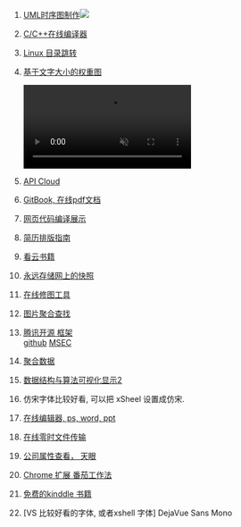 1. [UML时序图制作](http://knsv.github.io/mermaid/index.html)![](http://knsv.github.io/mermaid/images/header.png)
2. [C/C++在线编译器](https://www.hackerrank.com/)
3. [Linux 目录跳转](https://github.com/rupa/z) 
4. [基于文字大小的权重图](https://research.kapiche.com/)

	<video loop="" autoplay="" muted="">
                        <source src="https://storage.googleapis.com/static.kapiche.com/research/073b/img/screencast.webm" type="video/webm">
                        <source src="https://storage.googleapis.com/static.kapiche.com/research/073b/img/screencast.mp4" type="video/mp4">
                    </video>

5. [API Cloud](http://www.apicloud.com/)
6. [GitBook, 在线pdf文档](www.gitbook.com)
7. [网页代码编译展示](https://glot.io/)
8. [简历排版指南](http://ppresume.com/notes/guide.html)
9. [看云书籍](http://www.kancloud.cn/)
10. [永远存储网上的快照](http://archive.is/)
11. [在线修图工具]( https://www.fotor.com/tw/app.html#!module/basic/tool/BasicEdits)
12. [图片聚合查找](http://librestock.com/)
13. [腾讯开源 框架](http://haomiao.qq.com/)  
    [github](https://github.com/Tencent)
    [MSEC](https://github.com/Tencent/MSEC)
14. [聚合数据](https://www.juhe.cn/)
15. [数据结构与算法可视化显示](https://www.cs.usfca.edu/~galles/visualization/Algorithms.html)[2](https://visualgo.net/)
16. 仿宋字体比较好看, 可以把 xSheel 设置成仿宋.
17. [在线编辑器, ps, word, ppt](https://uzer.me/api.html)
18. [在线零时文件传输](https://www.sendspace.com/)
19. [公司属性查看， 天眼](https://www.tianyancha.com)
20. [Chrome 扩展 番茄工作法](https://chrome.google.com/webstore/detail/cherry-tomato/cghomilbbfdmgfidkdinillpmdpdjgmm/related?utm_source=chrome-app-launcher-info-dialog)
21. [免费的kinddle 书籍](https://www.ebooksplan.club/%E5%85%A8%E9%83%A8%E8%B5%84%E6%BA%90/%E7%A7%91%E5%AD%A6/)
22. [VS 比较好看的字体, 或者xshell 字体] DejaVue Sans Mono